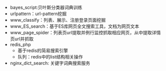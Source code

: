 * bayes_script:贝叶斯分类器词典训练 
* urlpattern：url-pattern挖掘
* www_classify：列表、展示、注册登录页面挖掘
* www_ES_search：基于ES库网页全文搜索工具，文档为网页文本  
* www_page_spider：列表页url提取并例行监控抓取相应网页，从中提取详情页url并抓取
* redis_php
    * 基于redis的简易搜索引擎
    * 队列：redis中的list结构相关操作
* nginx_dict_search: 关键字词典搜索服务
